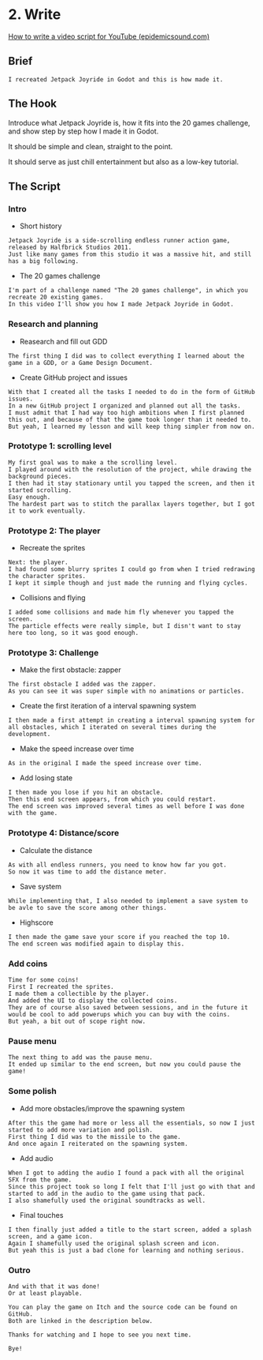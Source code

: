 # 2. Write

[How to write a video script for YouTube (epidemicsound.com)](https://www.epidemicsound.com/blog/how-to-write-a-video-script-for-youtube/)

## Brief

```
I recreated Jetpack Joyride in Godot and this is how made it.
```

## The Hook

Introduce what Jetpack Joyride is, how it fits into the 20 games challenge, and show step by step how I made it in Godot.

It should be simple and clean, straight to the point.

It should serve as just chill entertainment but also as a low-key tutorial.

## The Script

### Intro

- Short history
```
Jetpack Joyride is a side-scrolling endless runner action game, released by Halfbrick Studios 2011.
Just like many games from this studio it was a massive hit, and still has a big following.
```
- The 20 games challenge
```
I'm part of a challenge named "The 20 games challenge", in which you recreate 20 existing games.
In this video I'll show you how I made Jetpack Joyride in Godot.
```

### Research and planning

- Reasearch and fill out GDD
```
The first thing I did was to collect everything I learned about the game in a GDD, or a Game Design Document.
```
- Create GitHub project and issues
```
With that I created all the tasks I needed to do in the form of GitHub issues.
In a new GitHub project I organized and planned out all the tasks.
I must admit that I had way too high ambitions when I first planned this out, and because of that the game took longer than it needed to.
But yeah, I learned my lesson and will keep thing simpler from now on.
```

### Prototype 1: scrolling level

```
My first goal was to make a the scrolling level.
I played around with the resolution of the project, while drawing the background pieces.
I then had it stay stationary until you tapped the screen, and then it started scrolling.
Easy enough.
The hardest part was to stitch the parallax layers together, but I got it to work eventually.
```

### Prototype 2: The player

- Recreate the sprites
```
Next: the player.
I had found some blurry sprites I could go from when I tried redrawing the character sprites.
I kept it simple though and just made the running and flying cycles.
```
- Collisions and flying
```
I added some collisions and made him fly whenever you tapped the screen.
The particle effects were really simple, but I disn't want to stay here too long, so it was good enough.
```

### Prototype 3: Challenge

- Make the first obstacle: zapper
```
The first obstacle I added was the zapper.
As you can see it was super simple with no animations or particles.
```
- Create the first iteration of a interval spawning system
```
I then made a first attempt in creating a interval spawning system for all obstacles, which I iterated on several times during the development.
```
- Make the speed increase over time
```
As in the original I made the speed increase over time.
```
- Add losing state
```
I then made you lose if you hit an obstacle.
Then this end screen appears, from which you could restart.
The end screen was improved several times as well before I was done with the game.
```

### Prototype 4: Distance/score

- Calculate the distance
```
As with all endless runners, you need to know how far you got.
So now it was time to add the distance meter.
```
- Save system
```
While implementing that, I also needed to implement a save system to be avle to save the score among other things.
```
- Highscore
```
I then made the game save your score if you reached the top 10.
The end screen was modified again to display this.
```

### Add coins

```
Time for some coins!
First I recreated the sprites.
I made them a collectible by the player.
And added the UI to display the collected coins.
They are of course also saved between sessions, and in the future it would be cool to add powerups which you can buy with the coins.
But yeah, a bit out of scope right now.
```

### Pause menu

```
The next thing to add was the pause menu.
It ended up similar to the end screen, but now you could pause the game!
```

### Some polish

- Add more obstacles/improve the spawning system
```
After this the game had more or less all the essentials, so now I just started to add more variation and polish.
First thing I did was to the missile to the game.
And once again I reiterated on the spawning system.
```
- Add audio
```
When I got to adding the audio I found a pack with all the original SFX from the game.
Since this project took so long I felt that I'll just go with that and started to add in the audio to the game using that pack.
I also shamefully used the original soundtracks as well.
```
- Final touches
```
I then finally just added a title to the start screen, added a splash screen, and a game icon.
Again I shamefully used the original splash screen and icon.
But yeah this is just a bad clone for learning and nothing serious.
```

### Outro

```
And with that it was done!
Or at least playable.

You can play the game on Itch and the source code can be found on GitHub.
Both are linked in the description below.

Thanks for watching and I hope to see you next time.

Bye!
 ```